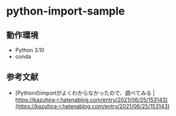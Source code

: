 # python-import-sample

## 動作環境
+ Python 3.10 
+ conda

## 参考文献
+ [Pythonのimportがよくわからなかったので、調べてみる | https://kazuhira-r.hatenablog.com/entry/2021/06/25/153143](https://kazuhira-r.hatenablog.com/entry/2021/06/25/153143)
